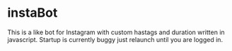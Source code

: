 # instaBot

This is a like bot for Instagram with custom hastags and duration written in javascript.
Startup is currently buggy just relaunch until you are logged in.

